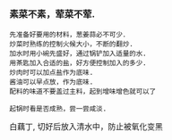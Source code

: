 ### 素菜不素，荤菜不荤.
```
先准备好要用的材料，葱姜蒜必不可少．
炒菜时熟练的控制火候大小，不断的翻炒.
加水时用小碗先盛好，通过锅铲加入适量的水.
用茶匙加入合适的盐，好方便控制加入的多少.
炒肉时可以加点盐作为底味.
酱油可以早点放，作为底味.
配料的味道不要盖过主料，起到增味增色就可以了

起锅时看是否成熟，尝一尝咸淡.
```
白藕丁, 切好后放入清水中，防止被氧化变黑
